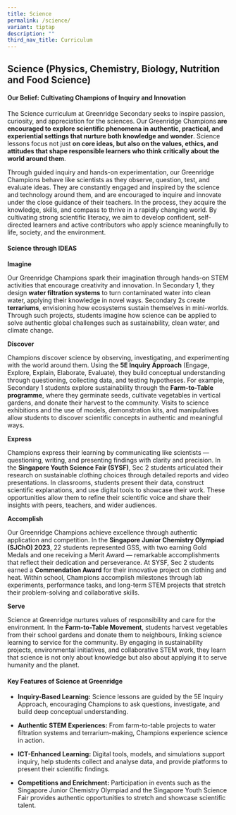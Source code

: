 ```yaml
---
title: Science
permalink: /science/
variant: tiptap
description: ""
third_nav_title: Curriculum
---
```

<h2><strong>Science (Physics, Chemistry, Biology, Nutrition and Food Science)</strong></h2>
<h4><strong>Our Belief: Cultivating Champions of Inquiry and Innovation</strong>&nbsp;</h4>
<p>The Science curriculum at Greenridge Secondary seeks to inspire passion,
curiosity, and appreciation for the sciences. Our Greenridge Champions<strong> are encouraged to explore scientific phenomena in authentic, practical, and experiential settings that nurture both knowledge and wonder</strong>.
Science lessons focus not just <strong>on core ideas, but also on the values, ethics, and attitudes that shape responsible learners who think critically about the world around them</strong>.&nbsp;</p>
<p>Through guided inquiry and hands-on experimentation, our Greenridge Champions
behave like scientists as they observe, question, test, and evaluate ideas.
They are constantly engaged and inspired by the science and technology
around them, and are encouraged to inquire and innovate under the close
guidance of their teachers. In the process, they acquire the knowledge,
skills, and compass to thrive in a rapidly changing world. By cultivating
strong scientific literacy, we aim to develop confident, self-directed
learners and active contributors who apply science meaningfully to life,
society, and the environment.&nbsp;</p>
<p></p>
<h4><strong>Science through IDEAS</strong>&nbsp;</h4>
<p><strong>Imagine</strong>&nbsp;</p>
<p>Our Greenridge Champions spark their imagination through hands-on STEM
activities that encourage creativity and innovation. In Secondary 1, they
design <strong>water filtration systems</strong> to turn contaminated water
into clean water, applying their knowledge in novel ways. Secondary 2s
create <strong>terrariums</strong>, envisioning how ecosystems sustain themselves
in mini-worlds. Through such projects, students imagine how science can
be applied to solve authentic global challenges such as sustainability,
clean water, and climate change.&nbsp;</p>
<p><strong>Discover</strong>&nbsp;</p>
<p>Champions discover science by observing, investigating, and experimenting
with the world around them. Using the <strong>5E Inquiry Approach</strong> (Engage,
Explore, Explain, Elaborate, Evaluate), they build conceptual understanding
through questioning, collecting data, and testing hypotheses. For example,
Secondary 1 students explore sustainability through the <strong>Farm-to-Table programme</strong>,
where they germinate seeds, cultivate vegetables in vertical gardens, and
donate their harvest to the community. Visits to science exhibitions and
the use of models, demonstration kits, and manipulatives allow students
to discover scientific concepts in authentic and meaningful ways.&nbsp;</p>
<p><strong>Express</strong>&nbsp;</p>
<p>Champions express their learning by communicating like scientists — questioning,
writing, and presenting findings with clarity and precision. In the <strong>Singapore Youth Science Fair (SYSF)</strong>,
Sec 2 students articulated their research on sustainable clothing choices
through detailed reports and video presentations. In classrooms, students
present their data, construct scientific explanations, and use digital
tools to showcase their work. These opportunities allow them to refine
their scientific voice and share their insights with peers, teachers, and
wider audiences.&nbsp;</p>
<p><strong>Accomplish</strong>&nbsp;</p>
<p>Our Greenridge Champions achieve excellence through authentic application
and competition. In the <strong>Singapore Junior Chemistry Olympiad (SJChO) 2023</strong>,
22 students represented GSS, with two earning Gold Medals and one receiving
a Merit Award — remarkable accomplishments that reflect their dedication
and perseverance. At SYSF, Sec 2 students earned a <strong>Commendation Award</strong> for
their innovative project on clothing and heat. Within school, Champions
accomplish milestones through lab experiments, performance tasks, and long-term
STEM projects that stretch their problem-solving and collaborative skills.&nbsp;</p>
<p><strong>Serve</strong>&nbsp;</p>
<p>Science at Greenridge nurtures values of responsibility and care for the
environment. In the <strong>Farm-to-Table Movement</strong>, students harvest
vegetables from their school gardens and donate them to neighbours, linking
science learning to service for the community. By engaging in sustainability
projects, environmental initiatives, and collaborative STEM work, they
learn that science is not only about knowledge but also about applying
it to serve humanity and the planet.&nbsp;</p>
<p></p>
<h4><strong>Key Features of Science at Greenridge</strong>&nbsp;</h4>
<ul>
<li>
<p><strong>Inquiry-Based Learning:</strong> Science lessons are guided by
the 5E Inquiry Approach, encouraging Champions to ask questions, investigate,
and build deep conceptual understanding.&nbsp;</p>
</li>
</ul>
<ul>
<li>
<p><strong>Authentic STEM Experiences:</strong> From farm-to-table projects
to water filtration systems and terrarium-making, Champions experience
science in action.&nbsp;</p>
</li>
</ul>
<ul>
<li>
<p><strong>ICT-Enhanced Learning:</strong> Digital tools, models, and simulations
support inquiry, help students collect and analyse data, and provide platforms
to present their scientific findings.&nbsp;</p>
</li>
</ul>
<ul>
<li>
<p><strong>Competitions and Enrichment:</strong> Participation in events such
as the Singapore Junior Chemistry Olympiad and the Singapore Youth Science
Fair provides authentic opportunities to stretch and showcase scientific
talent.&nbsp;</p>
</li>
</ul>
<p>&nbsp;</p>
<p>&nbsp;</p>